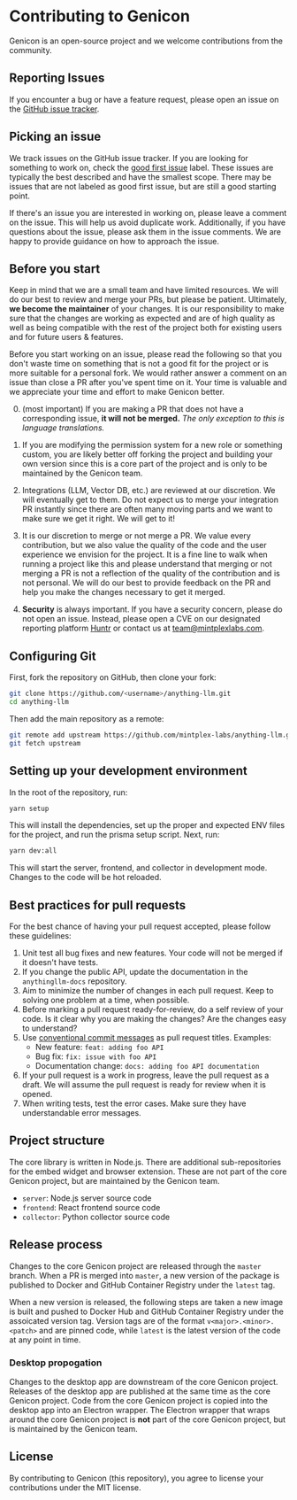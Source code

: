 # Contributing to Genicon

Genicon is an open-source project and we welcome contributions from the community.

## Reporting Issues

If you encounter a bug or have a feature request, please open an issue on the
[GitHub issue tracker](https://github.com/mintplex-labs/anything-llm).

## Picking an issue

We track issues on the GitHub issue tracker. If you are looking for something to
work on, check the [good first issue](https://github.com/mintplex-labs/anything-llm/contribute) label. These issues are typically the best described and have the smallest scope. There may be issues that are not labeled as good first issue, but are still a good starting point.

If there's an issue you are interested in working on, please leave a comment on the issue. This will help us avoid duplicate work. Additionally, if you have questions about the issue, please ask them in the issue comments. We are happy to provide guidance on how to approach the issue.

## Before you start

Keep in mind that we are a small team and have limited resources. We will do our best to review and merge your PRs, but please be patient. Ultimately, **we become the maintainer** of your changes. It is our responsibility to make sure that the changes are working as expected and are of high quality as well as being compatible with the rest of the project both for existing users and for future users & features.

Before you start working on an issue, please read the following so that you don't waste time on something that is not a good fit for the project or is more suitable for a personal fork. We would rather answer a comment on an issue than close a PR after you've spent time on it. Your time is valuable and we appreciate your time and effort to make Genicon better.

0. (most important) If you are making a PR that does not have a corresponding issue, **it will not be merged.** _The only exception to this is language translations._

1. If you are modifying the permission system for a new role or something custom, you are likely better off forking the project and building your own version since this is a core part of the project and is only to be maintained by the Genicon team.

2. Integrations (LLM, Vector DB, etc.) are reviewed at our discretion. We will eventually get to them. Do not expect us to merge your integration PR instantly since there are often many moving parts and we want to make sure we get it right. We will get to it!

3. It is our discretion to merge or not merge a PR. We value every contribution, but we also value the quality of the code and the user experience we envision for the project. It is a fine line to walk when running a project like this and please understand that merging or not merging a PR is not a reflection of the quality of the contribution and is not personal. We will do our best to provide feedback on the PR and help you make the changes necessary to get it merged.

4. **Security** is always important. If you have a security concern, please do not open an issue. Instead, please open a CVE on our designated reporting platform [Huntr](https://huntr.com) or contact us at [team@mintplexlabs.com](mailto:team@mintplexlabs.com).

## Configuring Git

First, fork the repository on GitHub, then clone your fork:

```bash
git clone https://github.com/<username>/anything-llm.git
cd anything-llm
```

Then add the main repository as a remote:

```bash
git remote add upstream https://github.com/mintplex-labs/anything-llm.git
git fetch upstream
```

## Setting up your development environment

In the root of the repository, run:

```bash
yarn setup
```

This will install the dependencies, set up the proper and expected ENV files for the project, and run the prisma setup script.
Next, run:

```bash
yarn dev:all
```

This will start the server, frontend, and collector in development mode. Changes to the code will be hot reloaded.

## Best practices for pull requests

For the best chance of having your pull request accepted, please follow these guidelines:

1. Unit test all bug fixes and new features. Your code will not be merged if it
   doesn't have tests.
1. If you change the public API, update the documentation in the `anythingllm-docs` repository.
1. Aim to minimize the number of changes in each pull request. Keep to solving
   one problem at a time, when possible.
1. Before marking a pull request ready-for-review, do a self review of your code.
   Is it clear why you are making the changes? Are the changes easy to understand?
1. Use [conventional commit messages](https://www.conventionalcommits.org/en/) as pull request titles. Examples:
   - New feature: `feat: adding foo API`
   - Bug fix: `fix: issue with foo API`
   - Documentation change: `docs: adding foo API documentation`
1. If your pull request is a work in progress, leave the pull request as a draft.
   We will assume the pull request is ready for review when it is opened.
1. When writing tests, test the error cases. Make sure they have understandable
   error messages.

## Project structure

The core library is written in Node.js. There are additional sub-repositories for the embed widget and browser extension. These are not part of the core Genicon project, but are maintained by the Genicon team.

- `server`: Node.js server source code
- `frontend`: React frontend source code
- `collector`: Python collector source code

## Release process

Changes to the core Genicon project are released through the `master` branch. When a PR is merged into `master`, a new version of the package is published to Docker and GitHub Container Registry under the `latest` tag.

When a new version is released, the following steps are taken a new image is built and pushed to Docker Hub and GitHub Container Registry under the assoicated version tag. Version tags are of the format `v<major>.<minor>.<patch>` and are pinned code, while `latest` is the latest version of the code at any point in time.

### Desktop propogation

Changes to the desktop app are downstream of the core Genicon project. Releases of the desktop app are published at the same time as the core Genicon project. Code from the core Genicon project is copied into the desktop app into an Electron wrapper. The Electron wrapper that wraps around the core Genicon project is **not** part of the core Genicon project, but is maintained by the Genicon team.

## License

By contributing to Genicon (this repository), you agree to license your contributions under the MIT license.
